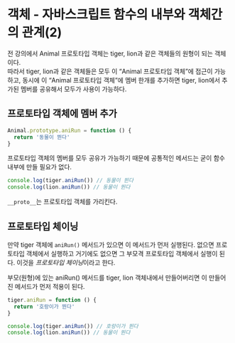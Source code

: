 # 객체 - 자바스크립트 함수의 내부와 객체간의 관계(2)

전 강의에서 Animal 프로토타입 객체는 tiger, lion과 같은 객체들의 원형이 되는 객체이다.  
따라서 tiger, lion과 같은 객체들은 모두 이 “Animal 프로토타입 객체”에 접근이 가능하고, 동시에 이 “Animal 프로토타입 객체”에 멤버 한개를 추가하면 tiger, lion에서 추가된 멤버를 공유해서 모두가 사용이 가능하다. 

## 프로토타입 객체에 멤버 추가

```js
Animal.prototype.aniRun = function () {
  return '동물이 뛴다'
}
```

프로토타입 객체의 멤버를 모두 공유가 가능하기 때문에 공통적인 메서드는 굳이 함수 내부에 만들 필요가 없다.

```js
console.log(tiger.aniRun()) // 동물이 뛴다
console.log(lion.aniRun()) // 동물이 뛴다
```

`__proto__`는 프로토타입 객체를 가리킨다.

## 프로토타입 체이닝

만약 tiger 객체에 `aniRun()` 메서드가 있으면 이 메서드가 먼저 실행된다. 없으면 프로토타입 객체에서 실행하고 거기에도 없으면 그 부모격 프로토타입 객체에서 실행이 된다. 이것을 *프로토타입 체이닝*이라고 한다.

부모(원형)에 있는 aniRun() 메서드를 tiger, lion 객체내에서 만들어버리면 이 만들어진 메서드가 먼저 적용이 된다.
```js
tiger.aniRun = function () {
  return '호랑이가 뛴다'
}

console.log(tiger.aniRun()) // 호랑이가 뛴다
console.log(lion.aniRun()) // 동물이 뛴다
```
